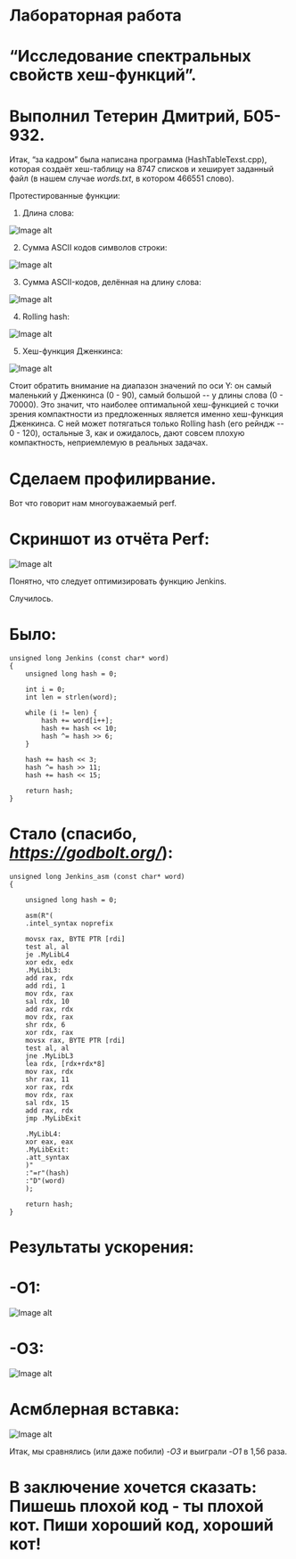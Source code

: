 # Лабораторная работа
# “Исследование спектральных свойств хеш-функций”.
# Выполнил Тетерин Дмитрий, Б05-932.

Итак, “за кадром” была написана программа (HashTableTexst.cpp), которая создаёт хеш-таблицу на 8747 списков и хеширует заданный файл (в нашем случае *words.txt*, в котором 466551 слово).

Протестированные функции:

1) Длина слова: 

![Image alt](https://github.com/DancingWithWolves/ASM/raw/newHashTable/NewHashTable/graphs/Word_length.png)

2) Сумма ASCII кодов символов строки: 

![Image alt](https://github.com/DancingWithWolves/ASM/raw/newHashTable/NewHashTable/graphs/ASCII_sum.png)

3) Сумма ASCII-кодов, делённая на длину слова:

![Image alt](https://github.com/DancingWithWolves/ASM/raw/newHashTable/NewHashTable/graphs/ASCII_sum_divided_by_len.png)

4) Rolling hash: 

![Image alt](https://github.com/DancingWithWolves/ASM/raw/newHashTable/NewHashTable/graphs/Rolling_hash.png)

5) Хеш-функция Дженкинса: 

![Image alt](https://github.com/DancingWithWolves/ASM/raw/newHashTable/NewHashTable/graphs/Jenkins.png)

Стоит обратить внимание на диапазон значений по оси Y: он самый маленький у Дженкинса (0 - 90), самый большой -- у длины слова (0 - 70000). Это значит, что наиболее оптимальной хеш-функцией с точки зрения компактности из предложенных является именно хеш-функция Дженкинса. С ней может потягаться только Rolling hash (его рейндж -- 0 - 120), остальные 3, как и ожидалось, дают совсем плохую компактность, неприемлемую в реальных задачах.


# Сделаем профилирвание.
Вот что говорит нам многоуважаемый perf.

# Скриншот из отчёта Perf:
![Image alt](https://github.com/DancingWithWolves/ASM/raw/newHashTable/NewHashTable/graphs/opt_0.png)

Понятно, что следует оптимизировать функцию Jenkins.

Случилось.
# Было:
```
unsigned long Jenkins (const char* word) 
{   
    unsigned long hash = 0;

    int i = 0;
    int len = strlen(word);

    while (i != len) {
        hash += word[i++];
        hash += hash << 10;
        hash ^= hash >> 6;
    }

    hash += hash << 3;
    hash ^= hash >> 11;
    hash += hash << 15;

    return hash;
}
```
# Стало (спасибо, *https://godbolt.org/*):
```
unsigned long Jenkins_asm (const char* word)
{

    unsigned long hash = 0;

    asm(R"(
    .intel_syntax noprefix

    movsx rax, BYTE PTR [rdi]
    test al, al
    je .MyLibL4
    xor edx, edx
    .MyLibL3:
    add rax, rdx
    add rdi, 1
    mov rdx, rax
    sal rdx, 10
    add rax, rdx
    mov rdx, rax
    shr rdx, 6
    xor rdx, rax
    movsx rax, BYTE PTR [rdi]
    test al, al
    jne .MyLibL3
    lea rdx, [rdx+rdx*8]
    mov rax, rdx
    shr rax, 11
    xor rax, rdx
    mov rdx, rax
    sal rdx, 15
    add rax, rdx
    jmp .MyLibExit

    .MyLibL4:
    xor eax, eax
    .MyLibExit:
    .att_syntax
    )"
    :"=r"(hash)
    :"D"(word)
    );

    return hash;
}
```

# Результаты ускорения:

# -O1:

![Image alt](https://github.com/DancingWithWolves/ASM/raw/newHashTable/NewHashTable/graphs/opt_1_out.png)

# -O3:

![Image alt](https://github.com/DancingWithWolves/ASM/raw/newHashTable/NewHashTable/graphs/opt_3_out.png)

# Асмблерная вставка:

![Image alt](https://github.com/DancingWithWolves/ASM/raw/newHashTable/NewHashTable/graphs/after_asm.png)

Итак, мы сравнялись (или даже побили) *-O3* и выиграли *-O1* в 1,56 раза.

# В заключение хочется сказать: Пишешь плохой код - ты плохой кот. Пиши хороший код, хороший кот!

